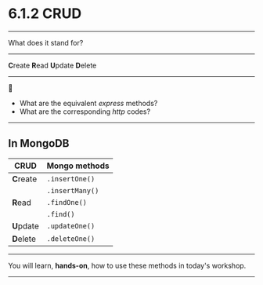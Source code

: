 # 6.1.2 CRUD

---

What does it stand for?

---

**C**reate
**R**ead
**U**pdate
**D**elete

---

🤔

- What are the equivalent _express_ methods?
- What are the corresponding _http_ codes?

---

## In MongoDB

| CRUD       | Mongo methods   |
| ---------- | --------------- |
| **C**reate | `.insertOne()`  |
|            | `.insertMany()` |
| **R**ead   | `.findOne()`    |
|            | `.find()`       |
| **U**pdate | `.updateOne()`  |
| **D**elete | `.deleteOne()`  |

---

You will learn, **hands-on**, how to use these methods in today's workshop.

---
